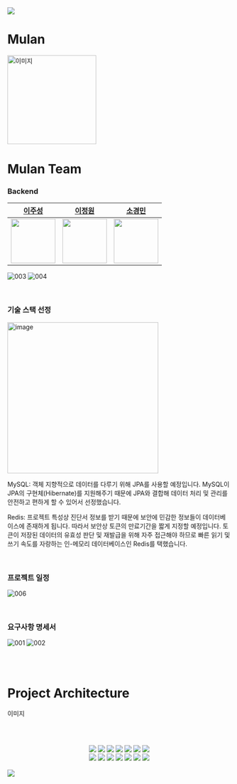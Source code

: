 <img src="https://capsule-render.vercel.app/api?type=waving&color=2A64A5&height=150&section=header" />

# Mulan

<img src="https://github.com/HopeGaarden/MULAN/assets/62228433/e987da26-51bd-4e91-8cc5-7194f2b393af" alt="이미지" width="200" height="200">


# Mulan Team

### Backend
|                             [이주성](https://github.com/jusung-c)                              |                [이정원](https://github.com/ThisGrDn)                |                            [소경민](https://github.com/ComNewbie)                            |
|:----------------------------------------------------------------------------------------:|:-------------------------------------------------------------------:|:----------------------------------------------------------------------------------------:|
| <img src="https://cdn-icons-png.flaticon.com/512/4123/4123763.png" width=100 height=100> |  <img src="https://github.com/HopeGaarden/MULAN/assets/103481014/6a6f197d-1b53-4f4c-98e3-d15eca5c9fdc" width=100 height=100> | <img src="https://zzsza.github.io/assets/img/me.jpeg" width=100 height=100> |

![003](https://github.com/HopeGaarden/BlueRose/assets/62228433/e334a2b2-32e8-4bbe-8435-5b53f40a65d0)
![004](https://github.com/HopeGaarden/BlueRose/assets/62228433/fb7c132b-cde1-42d4-866b-ef8457aac844)

<br>

### 기술 스택 선정
<img width="340" alt="image" src="https://github.com/HopeGaarden/BlueRose/assets/62228433/2812150e-a9d4-49b1-8c6d-da452a2238ab">

MySQL: 객체 지향적으로 데이터를 다루기 위해 JPA를 사용할 예정입니다. MySQL이 JPA의 구현체(Hibernate)를 지원해주기 때문에 JPA와 결합해 데이터 처리 및 관리를 안전하고 편하게 할 수 있어서 선정했습니다.

Redis: 프로젝트 특성상 진단서 정보를 받기 때문에 보안에 민감한 정보들이 데이터베이스에 존재하게 됩니다. 따라서 보안상 토큰의 만료기간을 짧게 지정할 예정입니다. 토큰이 저장된 데이터의 유효성 판단 및 재발급을 위해 자주 접근해야 하므로
빠른 읽기 및 쓰기 속도를 자랑하는 인-메모리 데이터베이스인 Redis를 택했습니다.

<br>

### 프로젝트 일정
![006](https://github.com/HopeGaarden/BlueRose/assets/62228433/34be93e6-c437-44f3-af64-14f04f751bdd)


<br>

### 요구사항 명세서

![001](https://github.com/HopeGaarden/BlueRose/assets/62228433/07f42d43-22c7-4ef1-9401-14beaf8d8cc9)
![002](https://github.com/HopeGaarden/BlueRose/assets/62228433/e8426d22-48ba-40c6-8d62-3f34d35d4732)

<br>
<br>

# Project Architecture
이미지


<br><br>

<div align="center">
  <img src="https://img.shields.io/badge/Java17-000000?style=flat-square&logo=java&color=F40D12">
  <img src="https://img.shields.io/badge/Spring_Boot_3-0?style=flat-square&logo=spring-boot&logoColor=white&color=%236DB33F">
  <img src="https://img.shields.io/badge/MySQL_8-0?style=flat-square&logo=mysql&logoColor=white&color=4479A1">
  <img src="https://img.shields.io/badge/Nginx-0?style=flat-square&logo=nginx&logoColor=white&color=009639">
  <img src="https://img.shields.io/badge/Hibernate-0?style=flat-square&logo=hibernate&logoColor=white&color=%2359666C">
  <img src="https://img.shields.io/badge/Amazon_EC2-0?style=flat-square&logo=amazon-ec2&logoColor=white&color=%23FF9900">
  <img src="https://img.shields.io/badge/Flyway-0?style=flat-square&logo=flyway&color=%23CC0200">
  <br/>
  <img src="https://img.shields.io/badge/Amazon_CloudWatch-0?style=flat-square&logo=amazon-cloudwatch&logoColor=white&color=%23FF4F8B">
  <img src="https://img.shields.io/badge/OAuth2-0?style=flat-square&logo=oauth2&logoColor=white&color=%23000000">
  <img src="https://img.shields.io/badge/Gradle-0?style=flat-square&logo=gradle&logoColor=white&color=%2302303A">
  <img src="https://img.shields.io/badge/Swagger-0?style=flat-square&logo=Swagger&logoColor=white&color=%2385EA2D">
  <img src="https://img.shields.io/badge/GitHub%20Actions-0?style=flat-square&logo=GitHub%20Actions&logoColor=white&color=%232088FF">
  <img src="https://img.shields.io/badge/JUnit5-0?style=JUnit5-square&logo=junit5&logoColor=white&color=%2325A162">
  <img src="https://img.shields.io/badge/Jenkins-0?style=flat-square&logo=Jenkins&logoColor=white&color=%23D24939">
</div>
<br/>


<img src="https://capsule-render.vercel.app/api?type=waving&color=2A64A5&height=150&section=footer" />
